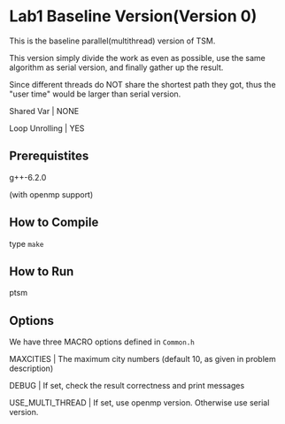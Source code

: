 # Lab1 Baseline Version(Version 0)

This is the baseline parallel(multithread) version of TSM.

This version simply divide the work as even as possible, 
use the same algorithm as serial version, and finally
gather up the result.

Since different threads do NOT share the shortest path they
got, thus the "user time" would be larger than serial version.

Shared Var      | NONE

Loop Unrolling  | YES

## Prerequistites

g++-6.2.0

(with openmp support)

## How to Compile

type `make`

## How to Run

ptsm <num-cities> <num-threads> <input-file-path>

## Options

We have three MACRO options defined in `Common.h`

MAXCITIES  | The maximum city numbers (default 10, as given in problem description)

DEBUG      | If set, check the result correctness and print messages

USE_MULTI_THREAD | If set, use openmp version. Otherwise use serial version.
